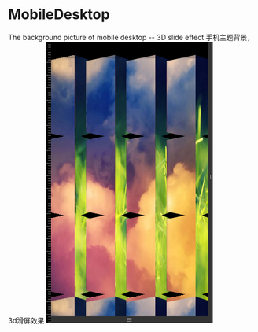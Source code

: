# MobileDesktop
The background picture of mobile desktop -- 3D slide effect
手机主题背景，3d滑屏效果
![image](https://github.com/AlinaGao/MobileDesktop/blob/master/A1.png)
